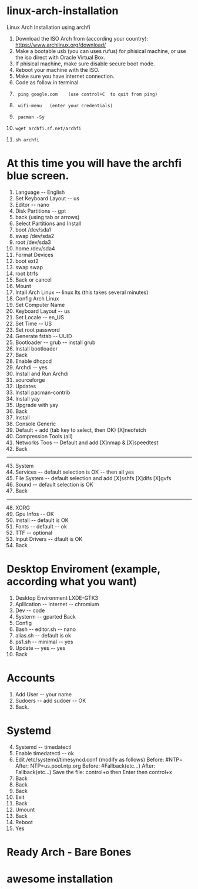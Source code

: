 # linux-arch-installation
Linux Arch Installation using archfi
1. Download the ISO Arch from (according your country):
https://www.archlinux.org/download/
2. Make a bootable usb (you can uses rufus) for phisical machine, or use the iso direct with Oracle Virtual Box.
3. If phisical machine, make sure disable secure boot mode.
4. Reboot your machine with the ISO.
5. Make sure you have internet connection.
6. Code as follow in terminal
7.      ping google.com    (use control+C  to quit from ping)
8.      wifi-menu   (enter your credentials)
9.      pacman -Sy    
10.     wget archfi.sf.net/archfi
11.     sh archfi
# At this time you will have the archfi blue screen.
1. Language -- English
2. Set Keyboard Layout -- us
3. Editor -- nano
4. Disk Partitions -- gpt
5. back (using tab or arrows)
6. Select Partitions and Install
7. boot /dev/sda1
8. swap /dev/sda2
9. root /dev/sda3
10. home /dev/sda4
11. Format Devices
12. boot ext2
13. swap swap
14. root btrfs
15. Back or cancel
16. Mount
17. Intall Arch Linux -- linux lts    (this takes several minutes)
18. Config Arch Linux
19. Set Computer Name
20. Keyboard Layout -- us
21. Set Locale -- en_US
22. Set Time --  US
23. Set root password
24. Generate fstab -- UUID
25. Bootloader -- grub -- install grub
26. Install bootloader
27. Back
28. Enable dhcpcd
29. Archdi -- yes
30. Install and Run Archdi
31. sourceforge
32. Updates
33. Install pacman-contrib
34. Install yay
35.	Upgrade with yay
36. Back
37. Install
38. Console Generic
39. Default + add (tab key to select, then OK)
        [X]neofetch   
40. Compression Tools (all)
41. Networks Toos -- Default and add 
        [X]nmap & [X]speedtest
42. Back
__________
43. System
44. Services -- default selection is OK -- then all yes
45. File System -- default selection and add
        [X]sshfs [X]difs [X]gvfs
46. Sound -- default selection is OK
47. Back
__________
48. XORG
49. Gpu Infos -- OK
50. Install -- default is OK
51. Fonts -- default -- ok
52. TTF -- optional
53. Input Drivers -- dfault is OK
54. Back
# Desktop Enviroment (example, according what you want)
1. Desktop Environment LXDE-GTK3
2. Apllication -- Internet -- chromium
3. Dev -- code
4. Systerm -- gparted
Back
1. Config
2. Bash -- editor.sh -- nano
3. alias.sh -- default is ok
4. ps1.sh -- minimal -- yes
5. Update -- yes -- yes
6. Back
# Accounts
1. Add User -- your name
2. Sudoers -- add sudoer -- OK
3. Back.
# Systemd
4. Systemd -- timedatectl
5. Enable timedatectl -- ok
6. Edit /etc/systemd/timesyncd.conf (modify as follows)
        Before: #NTP=             After: NTP=us.pool.ntp.org
        Before: #Fallback(etc...) After: Fallback(etc...)
        Save the file: control+o then Enter then control+x
7. Back
8. Back
9. Back
10. Exit
11. Back
12. Umount
13. Back
14. Reboot
15. Yes
# Ready Arch - Bare Bones

# awesome installation

